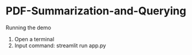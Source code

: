 # PDF-Summarization-and-Querying
Running the demo
1. Open a terminal
2. Input command: streamlit run app.py